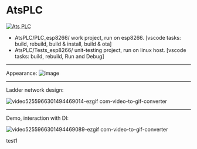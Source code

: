 # AtsPLC
[![Ats PLC](https://github.com/viordash/AtsPLC/actions/workflows/actions.yml/badge.svg)](https://github.com/viordash/AtsPLC/actions/workflows/actions.yml)


- AtsPLC/PLC_esp8266/      work project, run on esp8266. [vscode tasks: build, rebuild, build & install, build & ota]
- AtsPLC/Tests_esp8266/    unit-testing project, run on linux host. [vscode tasks: build, rebuild, Run and Debug]

-----------------------------------
Appearance:
![image](https://github.com/user-attachments/assets/2a6a745b-9090-47bf-8d4d-82dcb25c557c)

-----------------------------------
Ladder network design:

![video5255966301494469014-ezgif com-video-to-gif-converter](https://github.com/user-attachments/assets/aa03b495-3384-4e60-8599-d4bca9c7021c)

-----------------------------------
Demo, interaction with DI:

![video5255966301494469089-ezgif com-video-to-gif-converter](https://github.com/user-attachments/assets/0eefa779-0906-4782-8f3c-0e5050de2d76)


test1
